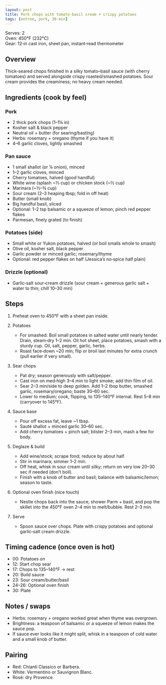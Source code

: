 ```yaml
---
layout: post
title: Pork chops with tomato‑basil cream + crispy potatoes
tags: [entree, pork, 30-min]
---
```


Serves: 2  
Oven: 450°F (232°C)  
Gear: 12‑in cast iron, sheet pan, instant‑read thermometer

## Overview
Thick-seared chops finished in a silky tomato–basil sauce (with cherry tomatoes) and served alongside crispy roasted/smashed potatoes. Sour cream provides the creaminess; no heavy cream needed.

## Ingredients (cook by feel)
### Pork
- 2 thick pork chops (1–1¼ in)
- Kosher salt & black pepper
- Neutral oil + butter (for searing/basting)
- Herbs: rosemary + oregano (thyme if you have it)
- 4–6 garlic cloves, lightly smashed

### Pan sauce
- 1 small shallot (or ¼ onion), minced
- 1–2 garlic cloves, minced
- Cherry tomatoes, halved (good handful)
- White wine (splash ~⅓ cup) or chicken stock (~½ cup)
- Marinara (~½–¾ cup)
- Sour cream (2–3 heaping tbsp; fold in off heat)
- Butter (small knob)
- Big handful basil, sliced
- Optional: 1–2 tsp balsamic or a squeeze of lemon; pinch red pepper flakes
- Parmesan, finely grated (to finish)

### Potatoes (side)
- Small white or Yukon potatoes, halved (or boil smalls whole to smash)
- Olive oil, kosher salt, black pepper
- Garlic powder or minced garlic; rosemary/thyme
- Optional: red pepper flakes on half (Jessica’s no‑spice half plain)

### Drizzle (optional)
- Garlic‑salt sour‑cream drizzle (sour cream + generous garlic salt + water to thin; chill 10–30 min)

## Steps
1. Preheat oven to 450°F with a sheet pan inside.

2. Potatoes  
   - For smashed: Boil small potatoes in salted water until nearly tender. Drain, steam‑dry 1–2 min. Oil hot sheet, place potatoes, smash with a sturdy cup. Oil, salt, pepper, garlic, herbs.  
   - Roast face‑down ~20 min; flip or broil last minutes for extra crunch (pull earlier if very small).

3. Sear chops  
   - Pat dry; season generously with salt/pepper.  
   - Cast iron on med‑high 3–4 min to light smoke; add thin film of oil.  
   - Sear 2–3 min/side to deep golden. Add 1–2 tbsp butter, smashed garlic, rosemary/oregano; baste 30–60 sec.  
   - Lower to medium; cook, flipping, to 135–140°F internal. Rest 5–8 min (carryover to 145°F).

4. Sauce base  
   - Pour off excess fat, leave ~1 tbsp.  
   - Sauté shallot + minced garlic 30–60 sec.  
   - Add cherry tomatoes + pinch salt; blister 2–3 min, mash a few for body.

5. Deglaze & build  
   - Add wine/stock; scrape fond; reduce by about half.  
   - Stir in marinara; simmer 1–2 min.  
   - Off heat, whisk in sour cream until silky; return on very low 20–30 sec if needed (don’t boil).  
   - Finish with a knob of butter and basil; balance with balsamic/lemon; season to taste.

6. Optional oven finish (nice touch)  
   - Nestle chops back into the sauce, shower Parm + basil, and pop the skillet into the 450°F oven 2–4 min to melt/bubble. Rest 2–3 min.

7. Serve  
   - Spoon sauce over chops. Plate with crispy potatoes and optional garlic‑salt cream drizzle.

## Timing cadence (once oven is hot)
- 00: Potatoes on  
- 12: Start chop sear  
- 17: Chops to 135–140°F → rest  
- 20: Build sauce  
- 23: Sour cream/butter/basil  
- 24–26: Optional oven finish  
- 30: Plate

## Notes / swaps
- Herbs: rosemary + oregano worked great when thyme was overgrown.  
- Brightness: a teaspoon of balsamic or a squeeze of lemon makes the sauce pop.  
- If sauce ever looks like it might split, whisk in a teaspoon of cold water and a small knob of butter.

## Pairing
- Red: Chianti Classico or Barbera.  
- White: Vermentino or Sauvignon Blanc.  
- Rosé: dry Provence.
